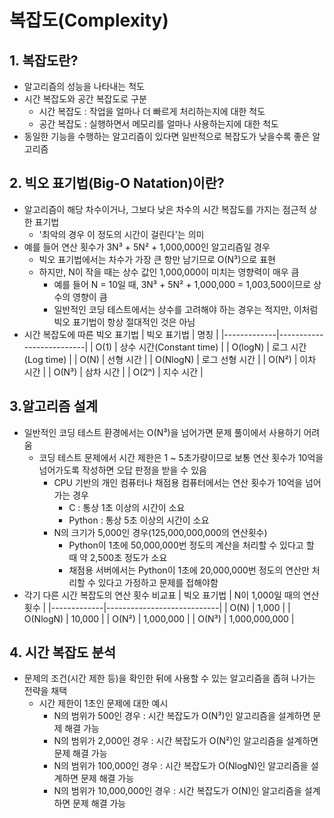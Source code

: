 # 복잡도(Complexity)

## 1. 복잡도란?
- 알고리즘의 성능을 나타내는 척도
- 시간 복잡도와 공간 복잡도로 구분
    - 시간 복잡도 : 작업을 얼마나 더 빠르게 처리하는지에 대한 척도
    - 공간 복잡도 : 실행하면서 메모리를 얼마나 사용하는지에 대한 척도
- 동일한 기능을 수행하는 알고리즘이 있다면 일반적으로 복잡도가 낮을수록 좋은 알고리즘

## 2. 빅오 표기법(Big-O Natation)이란?
- 알고리즘이 해당 차수이거나, 그보다 낮은 차수의 시간 복잡도를 가지는 점근적 상한 표기법
    - '최악의 경우 이 정도의 시간이 걸린다'는 의미
- 예를 들어 연산 횟수가 3N³ + 5N² + 1,000,000인 알고리즘일 경우
    - 빅오 표기법에서는 차수가 가장 큰 항만 남기므로 O(N³)으로 표현
    - 하지만, N이 작을 때는 상수 값인 1,000,000이 미치는 영향력이 매우 큼
        - 예를 들어 N = 10일 때, 3N³ + 5N² + 1,000,000 = 1,003,500이므로 상수의 영향이 큼
        - 일반적인 코딩 테스트에서는 상수를 고려해야 하는 경우는 적지만, 이처럼 빅오 표기법이 항상 절대적인 것은 아님
- 시간 복잡도에 따른 빅오 표기법
    | 빅오 표기법 | 명칭                     |
    |-------------|--------------------------|
    | O(1)        | 상수 시간(Constant time) |
    | O(logN)     | 로그 시간(Log time)      |
    | O(N)        | 선형 시간                |
    | O(NlogN)    | 로그 선형 시간           |
    | O(N²)       | 이차 시간                |
    | O(N³)       | 삼차 시간                |
    | O(2ⁿ)       | 지수 시간                |

## 3.알고리즘 설계
- 일반적인 코딩 테스트 환경에서는 O(N³)을 넘어가면 문제 풀이에서 사용하기 어려움
    - 코딩 테스트 문제에서 시간 제한은 1 ~ 5초가량이므로 보통 연산 횟수가 10억을 넘어가도록 작성하면 오답 판정을 받을 수 있음
        - CPU 기반의 개인 컴퓨터나 채점용 컴퓨터에서는 연산 횟수가 10억을 넘어가는 경우
            - C : 통상 1초 이상의 시간이 소요
            - Python : 통상 5초 이상의 시간이 소요
        - N의 크기가 5,000인 경우(125,000,000,000의 연산횟수)
            - Python이 1초에 50,000,000번 정도의 계산을 처리할 수 있다고 할 때 약 2,500초 정도가 소요
            - 채점용 서버에서는 Python이 1초에 20,000,000번 정도의 연산만 처리할 수 있다고 가정하고 문제를 접해야함
- 각기 다른 시간 복잡도의 연산 횟수 비교표
    | 빅오 표기법 | N이 1,000일 때의 연산 횟수 |
    |-------------|----------------------------|
    | O(N)        | 1,000                      |
    | O(NlogN)    | 10,000                     |
    | O(N²)       | 1,000,000                  |
    | O(N³)       | 1,000,000,000              |

## 4. 시간 복잡도 분석
- 문제의 조건(시간 제한 등)을 확인한 뒤에 사용할 수 있는 알고리즘을 좁혀 나가는 전략을 채택
    - 시간 제한이 1초인 문제에 대한 예시
        - N의 범위가 500인 경우 : 시간 복잡도가 O(N³)인 알고리즘을 설계하면 문제 해결 가능
        - N의 범위가 2,000인 경우 : 시간 복잡도가 O(N²)인 알고리즘을 설계하면 문제 해결 가능
        - N의 범위가 100,000인 경우 : 시간 복잡도가 O(NlogN)인 알고리즘을 설계하면 문제 해결 가능
        - N의 범위가 10,000,000인 경우 : 시간 복잡도가 O(N)인 알고리즘을 설계하면 문제 해결 가능